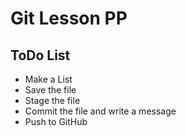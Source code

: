 # Git Lesson PP

## ToDo List

* Make a List 
* Save the file 
* Stage the file 
* Commit the file and write a message 
* Push to GitHub